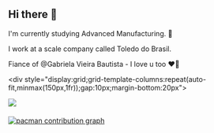 ## Hi there 👋
I'm currently studying Advanced Manufacturing. 🤖

I work at a scale company called Toledo do Brasil. 

Fiance of @Gabriela Vieira Bautista - I love u too ❤️‍🔥


\<div style="display:grid;grid-template-columns:repeat(auto-fit,minmax(150px,1fr));gap:10px;margin-bottom:20px">
  <a href="https://github.com/anuraghazra/github-readme-stats">
<div>
  <img  heigt="180cm" src="https://github-readme-stats.vercel.app/api?username=SirHideki&show_icons=true&hide=contribs,prs&cache_seconds=86400&theme=ambient_gradient)"
</div>
<br>
<br>
<picture>
  <source media="(prefers-color-scheme: dark)" srcset="https://raw.githubusercontent.com/SirHideki/SirHideki/output/pacman-contribution-graph-dark.svg">
  <source media="(prefers-color-scheme: light)" srcset="https://raw.githubusercontent.com/SirHideki/SirHideki/output/pacman-contribution-graph.svg">
  <img alt="pacman contribution graph" src="https://raw.githubusercontent.com/SirHideki/SirHideki/output/pacman-contribution-graph.svg">

<!--
**SirHideki/SirHideki** is a ✨ _special_ ✨ repository because its `README.md` (this file) appears on your GitHub profile.

Here are some ideas to get you started:

- 🔭 I’m currently working on ...
- 🌱 I’m currently learning ...
- 👯 I’m looking to collaborate on ...
- 🤔 I’m looking for help with ...
- 💬 Ask me about ...
- 📫 How to reach me: ...
- 😄 Pronouns: ...
- ⚡ Fun fact: ...
-->
